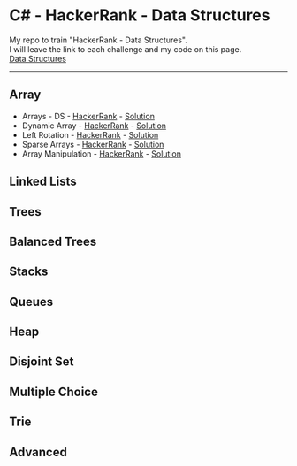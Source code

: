 # C# - HackerRank - Data Structures

My repo to train "HackerRank - Data Structures".<br/>
I will leave the link to each challenge and my code on this page.<br/>
[Data Structures](https://www.hackerrank.com/domains/data-structures)

---

## Array
- Arrays - DS - [HackerRank](https://www.hackerrank.com/challenges/arrays-ds/problem) - [Solution](https://github.com/Robert1802/HackerRank-DataStructures/blob/master/HackerRank-DataStructures/DataStructures/Arrays/arrays-ds.cs)
- Dynamic Array - [HackerRank](https://www.hackerrank.com/challenges/dynamic-array/problem) - [Solution](https://github.com/Robert1802/HackerRank-DataStructures/blob/master/HackerRank-DataStructures/DataStructures/Arrays/dynamic-array.cs)
- Left Rotation - [HackerRank](https://www.hackerrank.com/challenges/array-left-rotation/problem) - [Solution](https://github.com/Robert1802/HackerRank-DataStructures/blob/master/HackerRank-DataStructures/DataStructures/Arrays/array-left-rotation.cs)
- Sparse Arrays - [HackerRank](https://www.hackerrank.com/challenges/sparse-arrays/problem) - [Solution](https://github.com/Robert1802/HackerRank-DataStructures/blob/master/HackerRank-DataStructures/DataStructures/Arrays/sparse-arrays.cs)
- Array Manipulation - [HackerRank](https://www.hackerrank.com/challenges/crush/problem) - [Solution](https://github.com/Robert1802/HackerRank-DataStructures/blob/master/HackerRank-DataStructures/DataStructures/Arrays/array-manipulation.cs)

## Linked Lists

## Trees

## Balanced Trees

## Stacks

## Queues

## Heap

## Disjoint Set

## Multiple Choice

## Trie

## Advanced